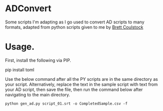 # ADConvert

Some scripts I'm adapting as I go used to convert AD scripts to many formats, adapted from python scripts given to me by [Brett Coulstock](https://brett.coulstock.id.au/)

# Usage.

First, install the following via PIP.

pip install toml

Use the below command after all the PY scripts are in the same directory as your script. Alternatively, replace the text in the sample script with text from your AD script, then save the file, then run the command below after navigating to the main directory.

`python gen_ad.py script_01.srt -o CompletedSample.csv -f`